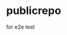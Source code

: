 # publicrepo
for e2e test













































































































































































































































